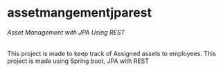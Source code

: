 # assetmangementjparest
<h6>Asset Management with JPA Using REST</h6>

This project is made to keep track of Assigned assets to employees.
This project is made using Spring boot, JPA with REST
